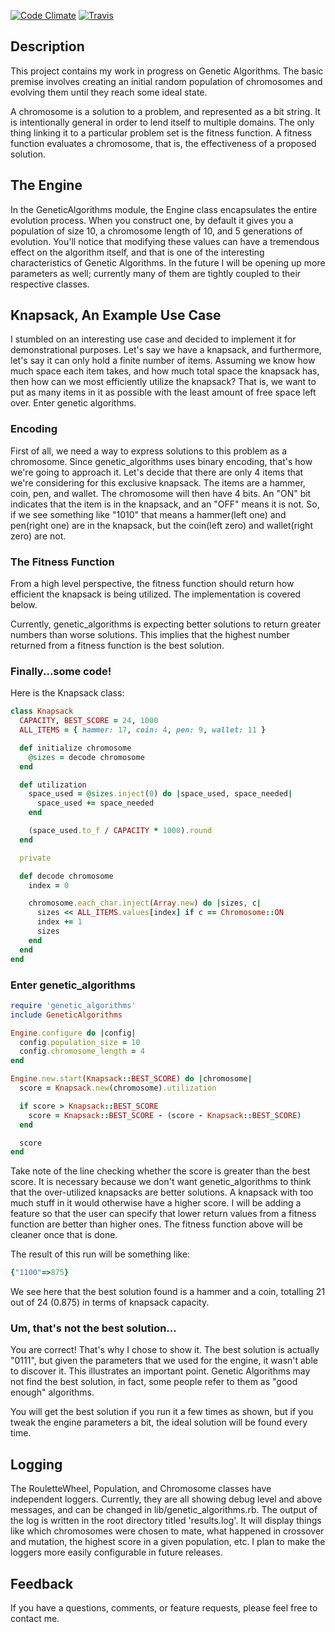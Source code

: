[![Code Climate](https://codeclimate.com/badge.png)](https://codeclimate.com/github/execdd17/genetic_algorithms) [![Travis](https://secure.travis-ci.org/execdd17/genetic_algorithms.png)](http://travis-ci.org)

## Description

This project contains my work in progress on Genetic Algorithms. The basic premise involves creating an initial random population of chromosomes and evolving them until they reach some ideal state.

A chromosome is a solution to a problem, and represented as a bit string. It is intentionally general in order to lend itself to multiple domains. The only thing linking it to a particular problem set is the fitness function. A fitness function evaluates a chromosome, that is, the effectiveness of a proposed solution.

## The Engine

In the GeneticAlgorithms module, the Engine class encapsulates the entire evolution process. When you construct one, by default it gives you a population of size 10, a chromosome length of 10, and 5 generations of evolution. You'll notice that modifying these values can have a tremendous effect on the algorithm itself, and that is one of the interesting characteristics of Genetic Algorithms. In the future I will be opening up more parameters as well; currently many of them are tightly coupled to their respective classes.

## Knapsack, An Example Use Case

I stumbled on an interesting use case and decided to implement it for demonstrational purposes. Let's say we have a knapsack, and furthermore, let's say it can only hold a finite number of items. Assuming we know how much space each item takes, and how much total space the knapsack has, then how can we most efficiently utilize the knapsack? That is, we want to put as many items in it as possible with the least amount of free space left over. Enter genetic algorithms.

### Encoding

First of all, we need a way to express solutions to this problem as a chromosome. Since genetic_algorithms uses binary encoding, that's how we're going to approach it. Let's decide that there are only 4 items that we're considering for this exclusive knapsack. The items are a hammer, coin, pen, and wallet. The chromosome will then have 4 bits. An "ON" bit indicates that the item is in the knapsack, and an "OFF" means it is not. So, if we see something like "1010" that means a hammer(left one) and pen(right one) are in the knapsack, but the coin(left zero) and wallet(right zero) are not.

### The Fitness Function

From a high level perspective, the fitness function should return how efficient the knapsack is being utilized. The implementation is covered below.

Currently, genetic_algorithms is expecting better solutions to return greater numbers than worse solutions. This implies that the highest number returned from a fitness function is the best solution.

### Finally...some code!

Here is the Knapsack class:

```ruby
class Knapsack
  CAPACITY, BEST_SCORE = 24, 1000
  ALL_ITEMS = { hammer: 17, coin: 4, pen: 9, wallet: 11 }

  def initialize chromosome
    @sizes = decode chromosome
  end

  def utilization
    space_used = @sizes.inject(0) do |space_used, space_needed|
      space_used += space_needed
    end

    (space_used.to_f / CAPACITY * 1000).round
  end

  private

  def decode chromosome
    index = 0

    chromosome.each_char.inject(Array.new) do |sizes, c|
      sizes << ALL_ITEMS.values[index] if c == Chromosome::ON
      index += 1
      sizes
    end
  end
end
```

### Enter genetic_algorithms

```ruby
require 'genetic_algorithms'
include GeneticAlgorithms

Engine.configure do |config|
  config.population_size = 10
  config.chromosome_length = 4
end

Engine.new.start(Knapsack::BEST_SCORE) do |chromosome|
  score = Knapsack.new(chromosome).utilization

  if score > Knapsack::BEST_SCORE
    score = Knapsack::BEST_SCORE - (score - Knapsack::BEST_SCORE) 
  end

  score
end
```

Take note of the line checking whether the score is greater than the best score. It is necessary because we don't want genetic_algorithms to think that the over-utilized knapsacks are better solutions. A knapsack with too much stuff in it would otherwise have a higher score. I will be adding a feature so that the user can specify that lower return values from a fitness function are better than higher ones. The fitness function above will be cleaner once that is done. 

The result of this run will be something like:

```ruby
{"1100"=>875}
```

We see here that the best solution found is a hammer and a coin, totalling 21 out of 24 (0.875) in terms of knapsack capacity.

### Um, that's not the best solution...

You are correct! That's why I chose to show it. The best solution is actually "0111", but given the parameters that we used for the engine, it wasn't able to discover it. This illustrates an important point. Genetic Algorithms may not find the best solution, in fact, some people refer to them as "good enough" algorithms. 

You will get the best solution if you run it a few times as shown, but if you tweak the engine parameters a bit, the ideal solution will be found every time.

## Logging

The RouletteWheel, Population, and Chromosome classes have independent loggers. Currently, they are all showing debug level and above messages, and can be changed in lib/genetic_algorithms.rb. The output of the log is written in the root directory titled 'results.log'. It will display things like which chromosomes were chosen to mate, what happened in crossover and mutation, the highest score in a given population, etc. I plan to make the loggers more easily configurable in future releases.

## Feedback

If you have a questions, comments, or feature requests, please feel free to contact me.
